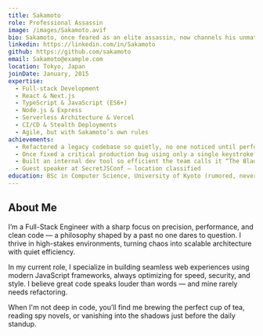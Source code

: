```yaml
---
title: Sakamoto
role: Professional Assassin
image: /images/Sakamoto.avif
bio: Sakamoto, once feared as an elite assassin, now channels his unmatched precision and genius into the world of code. A master of both frontend and backend "combat," he builds flawless applications without breaking a sweat. Whether it's debugging at lightning speed or architecting systems with strategic brilliance, Sakamoto does it all... effortlessly. Even his pull requests are silent but deadly.
linkedin: https://linkedin.com/in/Sakamoto
github: https://github.com/sakamoto
email: Sakamoto@example.com
location: Tokyo, Japan
joinDate: January, 2015
expertise:
  - Full-stack Development
  - React & Next.js
  - TypeScript & JavaScript (ES6+)
  - Node.js & Express
  - Serverless Architecture & Vercel
  - CI/CD & Stealth Deployments
  - Agile, but with Sakamoto’s own rules
achievements:
  - Refactored a legacy codebase so quietly, no one noticed until performance doubled
  - Once fixed a critical production bug using only a single keystroke
  - Built an internal dev tool so efficient the team calls it “The Blade”
  - Guest speaker at SecretJSConf — location classified
education: BSc in Computer Science, University of Kyoto (rumored, never confirmed)
---
```


## About Me

I’m a Full-Stack Engineer with a sharp focus on precision, performance, and clean code — a philosophy shaped by a past no one dares to question. I thrive in high-stakes environments, turning chaos into scalable architecture with quiet efficiency.

In my current role, I specialize in building seamless web experiences using modern JavaScript frameworks, always optimizing for speed, security, and style. I believe great code speaks louder than words — and mine rarely needs refactoring.

When I'm not deep in code, you’ll find me brewing the perfect cup of tea, reading spy novels, or vanishing into the shadows just before the daily standup.







